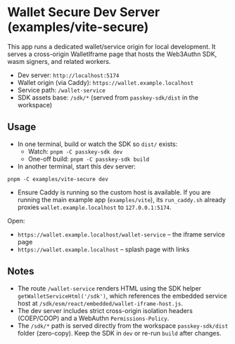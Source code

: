# Wallet Secure Dev Server (examples/vite-secure)

This app runs a dedicated wallet/service origin for local development. It serves a cross-origin WalletIframe page that hosts the Web3Authn SDK, wasm signers, and related workers.

- Dev server: `http://localhost:5174`
- Wallet origin (via Caddy): `https://wallet.example.localhost`
- Service path: `/wallet-service`
- SDK assets base: `/sdk/*` (served from `passkey-sdk/dist` in the workspace)

## Usage

- In one terminal, build or watch the SDK so `dist/` exists:
  - Watch: `pnpm -C passkey-sdk dev`
  - One-off build: `pnpm -C passkey-sdk build`
- In another terminal, start this dev server:

```
pnpm -C examples/vite-secure dev
```

- Ensure Caddy is running so the custom host is available. If you are running the main example app (`examples/vite`), its `run_caddy.sh` already proxies `wallet.example.localhost` to `127.0.0.1:5174`.

Open:
- `https://wallet.example.localhost/wallet-service` – the iframe service page
- `https://wallet.example.localhost` – splash page with links

## Notes

- The route `/wallet-service` renders HTML using the SDK helper `getWalletServiceHtml('/sdk')`, which references the embedded service host at `/sdk/esm/react/embedded/wallet-iframe-host.js`.
- The dev server includes strict cross-origin isolation headers (COEP/COOP) and a WebAuthn `Permissions-Policy`.
- The `/sdk/*` path is served directly from the workspace `passkey-sdk/dist` folder (zero-copy). Keep the SDK in `dev` or re-run `build` after changes.

